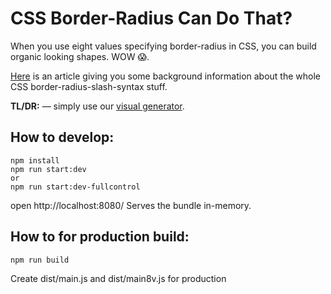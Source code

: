 # CSS Border-Radius Can Do That?

When you use eight values specifying border-radius in CSS, you can build organic looking shapes. WOW 😱.

[Here](https://medium.com/@nilsbinder/css-border-radius-can-do-that-c3b20bd9405) is an article giving you some background information about the whole CSS border-radius-slash-syntax stuff.

**TL/DR:** — simply use our [visual generator](https://9elements.github.io/fancy-border-radius/).


## How to develop:
```
npm install
npm run start:dev
or
npm run start:dev-fullcontrol
```
open http://localhost:8080/
Serves the bundle in-memory.

## How to for production build:
```
npm run build
```
Create dist/main.js and dist/main8v.js for production
